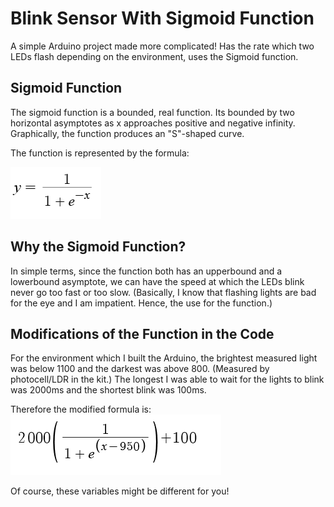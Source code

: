 # Blink Sensor With Sigmoid Function
A simple Arduino project made more complicated! Has the rate which two LEDs flash depending on the environment, uses the Sigmoid function.

## Sigmoid Function
The sigmoid function is a bounded, real function. Its bounded by two horizontal asymptotes as x approaches positive and negative infinity. Graphically, the function produces an "S"-shaped curve.

The function is represented by the formula:

   ![formula](https://github.com/SunWithIssues/blink-sensor-with-sigmoid-function/blob/master/images/sigmoid_function.PNG)

## Why the Sigmoid Function?
In simple terms, since the function both has an upperbound and a lowerbound asymptote, we can have the speed at which the LEDs blink never go too fast or too slow. (Basically, I know that flashing lights are bad for the eye and I am impatient. Hence, the use for the function.)

## Modifications of the Function in the Code
For the environment which I built the Arduino, the brightest measured light was below 1100 and the darkest was above 800. (Measured by photocell/LDR in the kit.) The longest I was able to wait for the lights to blink was 2000ms and the shortest blink was 100ms.  

Therefore the modified formula is:
     ![modified_formula](https://github.com/SunWithIssues/blink-sensor-with-sigmoid-function/blob/master/images/modified_sigmoid.PNG)
     
Of course, these variables might be different for you!
